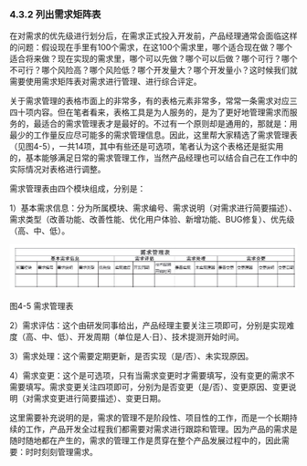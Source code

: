 ### 4.3.2 列出需求矩阵表

在对需求的优先级进行划分后，在需求正式投入开发前，产品经理通常会面临这样的问题：假设现在手里有100个需求，在这100个需求里，哪个适合现在做？哪个适合将来做？现在实现的需求里，哪个可以先做？哪个可以后做？哪个可行？哪个不可行？哪个风险高？哪个风险低？哪个开发量大？哪个开发量小？这时候我们就需要使用需求矩阵表对需求进行管理、进行综合评定。

关于需求管理的表格市面上的非常多，有的表格元素非常多，常常一条需求对应三四十项内容。但在笔者看来，表格工具是为人服务的，是为了更好地管理需求而服务的，最适合的需求管理表才是最好的。不过有一个原则却是通用的，那就是：用最少的工作量反应尽可能多的需求管理信息。因此，这里帮大家精选了需求管理表（见图4-5），一共14项，其中有些还是可选项，笔者认为这个表格还是挺实用的，基本能够满足日常的需求管理工作，当然产品经理也可以结合自己在工作中的实际情况对表格进行调整。

需求管理表由四个模块组成，分别是：

1）基本需求信息：分为所属模块、需求编号、需求说明（对需求进行简要描述）、需求类型（改善功能、改善性能、优化用户体验、新增功能、BUG修复）、优先级（高、中、低）。

![](images/image01462_jpeg)

图4-5 需求管理表

2）需求评估：这个由研发同事给出，产品经理主要关注三项即可，分别是实现难度（高、中、低）、开发周期（单位是人·日）、技术提测开始时间。

3）需求处理：这个需要定期更新，是否实现（是/否）、未实现原因。

4）需求变更：这个是可选项，只有当需求变更时才需要填写，没有变更的需求不需要填写。需求变更关注四项即可，分别为是否变更（是/否）、变更原因、变更说明（对需求变更进行简要描述）、变更日期。

这里需要补充说明的是，需求的管理不是阶段性、项目性的工作，而是一个长期持续的工作，产品开发全过程我们都需要对需求进行跟踪和管理。因为产品的需求是随时随地都在产生的，需求的管理工作是贯穿在整个产品发展过程中的，因此需要：时时刻刻管理需求。
